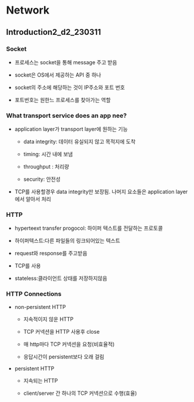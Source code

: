 # Network

## Introduction2_d2_230311

### Socket

- 프로세스는  socket을 통해 message 주고 받음

- socket은 OS에서 제공하는 API 중 하나

- socket의 주소에 해당하는 것이 IP주소와 포트 번호

- 포트번호는 원한느 프로세스를 찾아가는 역할



### What transport service does an app nee?

- application layer가 transport layer에 원하는 기능
  
  - data integrity: 데이터 유실되지 않고 목적지에 도착
  
  - timing: 시간 내에 보냄
  
  - throughput : 처리량
  
  - security: 안전성

- TCP를 사용할경우 data integrity만 보장됨. 나머지 요소들은 application layer에서 알아서 처리



### HTTP

- hyperteext transfer progocol: 하이퍼 텍스트를 전달하는 프로토콜

- 하이퍼텍스트:다른 파일들의 링크되어있는 텍스트

- request와 response를 주고받음

- TCP를 사용

- stateless:클라이언트 상태를 저장하지않음



### HTTP Connections

- non-persistent HTTP
  
  - 지속적이지 않운 HTTP
  
  - TCP 커넥션을 HTTP 사용후 close
  
  - 매 http마다 TCP 커넥션을 요청(비효율적)
  
  - 응답시간이 persistent보다 오래 걸림

- persistent HTTP
  
  - 지속되는 HTTP
  
  - client/server 간 하나의 TCP 커넥션으로 수행(효율)



